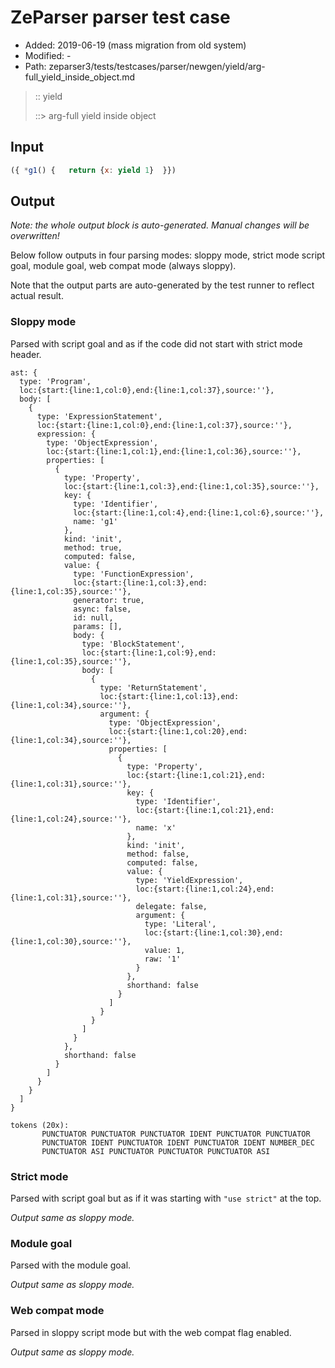 # ZeParser parser test case

- Added: 2019-06-19 (mass migration from old system)
- Modified: -
- Path: zeparser3/tests/testcases/parser/newgen/yield/arg-full_yield_inside_object.md

> :: yield
>
> ::> arg-full yield inside object

## Input

`````js
({ *g1() {   return {x: yield 1}  }})
`````

## Output

_Note: the whole output block is auto-generated. Manual changes will be overwritten!_

Below follow outputs in four parsing modes: sloppy mode, strict mode script goal, module goal, web compat mode (always sloppy).

Note that the output parts are auto-generated by the test runner to reflect actual result.

### Sloppy mode

Parsed with script goal and as if the code did not start with strict mode header.

`````
ast: {
  type: 'Program',
  loc:{start:{line:1,col:0},end:{line:1,col:37},source:''},
  body: [
    {
      type: 'ExpressionStatement',
      loc:{start:{line:1,col:0},end:{line:1,col:37},source:''},
      expression: {
        type: 'ObjectExpression',
        loc:{start:{line:1,col:1},end:{line:1,col:36},source:''},
        properties: [
          {
            type: 'Property',
            loc:{start:{line:1,col:3},end:{line:1,col:35},source:''},
            key: {
              type: 'Identifier',
              loc:{start:{line:1,col:4},end:{line:1,col:6},source:''},
              name: 'g1'
            },
            kind: 'init',
            method: true,
            computed: false,
            value: {
              type: 'FunctionExpression',
              loc:{start:{line:1,col:3},end:{line:1,col:35},source:''},
              generator: true,
              async: false,
              id: null,
              params: [],
              body: {
                type: 'BlockStatement',
                loc:{start:{line:1,col:9},end:{line:1,col:35},source:''},
                body: [
                  {
                    type: 'ReturnStatement',
                    loc:{start:{line:1,col:13},end:{line:1,col:34},source:''},
                    argument: {
                      type: 'ObjectExpression',
                      loc:{start:{line:1,col:20},end:{line:1,col:34},source:''},
                      properties: [
                        {
                          type: 'Property',
                          loc:{start:{line:1,col:21},end:{line:1,col:31},source:''},
                          key: {
                            type: 'Identifier',
                            loc:{start:{line:1,col:21},end:{line:1,col:24},source:''},
                            name: 'x'
                          },
                          kind: 'init',
                          method: false,
                          computed: false,
                          value: {
                            type: 'YieldExpression',
                            loc:{start:{line:1,col:24},end:{line:1,col:31},source:''},
                            delegate: false,
                            argument: {
                              type: 'Literal',
                              loc:{start:{line:1,col:30},end:{line:1,col:30},source:''},
                              value: 1,
                              raw: '1'
                            }
                          },
                          shorthand: false
                        }
                      ]
                    }
                  }
                ]
              }
            },
            shorthand: false
          }
        ]
      }
    }
  ]
}

tokens (20x):
       PUNCTUATOR PUNCTUATOR PUNCTUATOR IDENT PUNCTUATOR PUNCTUATOR
       PUNCTUATOR IDENT PUNCTUATOR IDENT PUNCTUATOR IDENT NUMBER_DEC
       PUNCTUATOR ASI PUNCTUATOR PUNCTUATOR PUNCTUATOR ASI
`````

### Strict mode

Parsed with script goal but as if it was starting with `"use strict"` at the top.

_Output same as sloppy mode._

### Module goal

Parsed with the module goal.

_Output same as sloppy mode._

### Web compat mode

Parsed in sloppy script mode but with the web compat flag enabled.

_Output same as sloppy mode._
